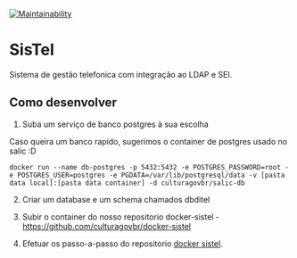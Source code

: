 [![Maintainability](https://api.codeclimate.com/v1/badges/d3fff4c65a91eeff591a/maintainability)](https://codeclimate.com/github/AlexandreTK/Test_2_Sistel/maintainability)

# SisTel
Sistema de gestão telefonica com integração ao LDAP e SEI.

## Como desenvolver

1. Suba um serviço de banco postgres à sua escolha

Caso queira um banco rapido, sugerimos o container de postgres usado no salic :D

```
docker run --name db-postgres -p 5432:5432 -e POSTGRES_PASSWORD=root -e POSTGRES_USER=postgres -e PGDATA=/var/lib/postgresql/data -v [pasta data local]:[pasta data container] -d culturagovbr/salic-db

```

2. Criar um database e um schema chamados dbditel

3. Subir o container do nosso repositorio docker-sistel - https://github.com/culturagovbr/docker-sistel

4. Efetuar os passo-a-passo do repositorio [docker sistel](https://github.com/culturagovbr/docker-sistel).

